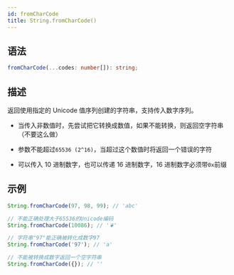 ```yaml
---
id: fromCharCode
title: String.fromCharCode()
---
```


## 语法

```ts
fromCharCode(...codes: number[]): string;
```

## 描述

返回使用指定的 Unicode 值序列创建的字符串，支持传入数字序列。

- 当传入非数值时，先尝试把它转换成数值，如果不能转换，则返回空字符串（不要这么做）

- 参数不能超过`65536 (2^16)`，当超过这个数值时将返回一个错误的字符

- 可以传入 10 进制数字，也可以传递 16 进制数字，16 进制数字必须带`0x`前缀

## 示例

```js
String.fromCharCode(97, 98, 99); // 'abc'

// 不能正确处理大于65536的Unicode编码
String.fromCharCode(10086); // '❦'

// 字符串"97"能正确被转化成数字97
String.fromCharCode('97'); // 'a'

// 不能被转换成数字返回一个空字符串
String.fromCharCode({}); // ''
```
